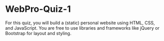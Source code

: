 # WebPro-Quiz-1
For this quiz, you will build a (static) personal website using HTML, CSS, and JavaScript. You are free to use libraries and frameworks like jQuery or Bootstrap for layout and styling.
